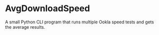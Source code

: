 # AvgDownloadSpeed
A small Python CLI program that runs multiple Ookla speed tests and gets the average results.
